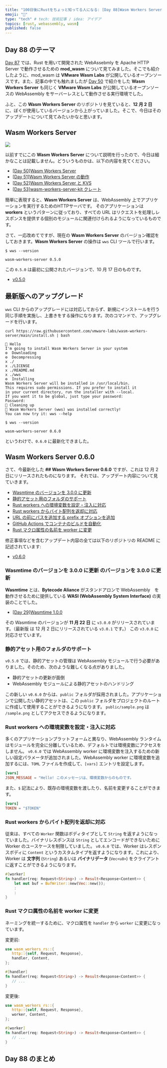 ```yaml
---
title: "100日後にRustをちょっと知ってる人になる: [Day 88]Wasm Workers Server 0.6.0"
emoji: "🦀"
type: "tech" # tech: 技術記事 / idea: アイデア
topics: [rust, webassembly, wasm]
published: false
---
```

## Day 88 のテーマ

[Day 87](https://zenn.dev/shinyay/articles/hello-rust-day087) では、Rust を用いて開発された WebAssebmly を Apache HTTP Server で動作させるための **mod_wasm** について見てみました。そこでも紹介したように、mod_wasm は **VMware Wasm Labs** が公開しているオープンソースです。また、記事の中でも触れましたが [Day 50](https://zenn.dev/shinyay/articles/hello-rust-day050) で紹介をした **Wasm Workers Server** も同じく **VMware Wasm Labs** が公開しているオープンソースの WebAssembly をサーバーレスとして動作させる実行環境でした。

ふと、この **Wasm Workers Server** のリポジトリを見ていると、**12 月 2 日** に、ぼくが使用しているバージョンから上がっていました。そこで、今日はそのアップデートについて見てみたいかなと思います。

## Wasm Workers Server

![](https://storage.googleapis.com/zenn-user-upload/89169fa9e991-20221215.png)

以前すでにこの **Wasm Workers Server** について説明を行ったので、今日は細かなことは記載しません。どういうものかは、以下の内容を見てください。

- [[Day 50]Wasm Workers Server](https://zenn.dev/shinyay/articles/hello-rust-day050)
- [[Day 51]Wasm Workers Server の動作](https://zenn.dev/shinyay/articles/hello-rust-day051)
- [[Day 52]Wasm Workers Server と KVS](https://zenn.dev/shinyay/articles/hello-rust-day052)
- [[Day 53]wasm-workers-server-kit クレート](https://zenn.dev/shinyay/articles/hello-rust-day053)

簡単に表現すると、**Wasm Workers Server** は、WebAssembly 上でアプリケーションを実行するためのHTTPサーバです。
そのアプリケーションは **workers** というパターンに従っており、すべての URL はリクエストを処理しレスポンスを提供する個別のモジュールに関連付けられるようになっているものです。

さて、一応改めてですが、現在の **Wasm Workers Server** のバージョン確認をしておきます。**Wasm Workers Server** の操作は `wws` CLI ツールで行います。

```shell
$ wws --version

wasm-workers-server 0.5.0
```

この `0.5.0` は最初に公開されたバージョンで、10 月 17 日のものです。

- [v0.5.0](https://github.com/vmware-labs/wasm-workers-server/releases/tag/v0.5.0)

## 最新版へのアップグレード

`wws` CLI からのアップグレードには対応しておらず、新規にインストールを行う同じ手順を実施し、上書きをする操作になります。次のコマンドで、アップグレードを行います。

```shell
curl https://raw.githubusercontent.com/vmware-labs/wasm-workers-server/main/install.sh | bash
```

```text
👋 Hello
I'm going to install Wasm Workers Server in your system
⚙️  Downloading
⚙️  Decompressing
x ./
x ./LICENSE
x ./README.md
x ./wws
⚙️  Installing
Wasm Workers Server will be installed in /usr/local/bin.
This requires sudo permissions. If you prefer to install it
in your current directory, run the installer with --local.
If you want it to be global, just type your password:
Password:
🧹 Cleaning up
🚀 Wasm Workers Server (wws) was installed correctly!
You can now try it: wws --help
```

```shell
$ wws --version

wasm-workers-server 0.6.0
```

というわけで、`0.6.0` に最新化できました。

## Wasm Workers Server 0.6.0

さて、今最新化した **## Wasm Workers Server 0.6.0** ですが、これは 12 月 2 日にリリースされたものになります。
それでは、アップデート内容について見ていきます。

- [Wasmtime のバージョンを 3.0.0 に更新](https://github.com/vmware-labs/wasm-workers-server/pull/40)
- [静的アセット用のフォルダのサポート](https://github.com/vmware-labs/wasm-workers-server/issues/7)
- [Rust workers への環境変数を設定・注入に対応](https://github.com/vmware-labs/wasm-workers-server/issues/34)
- [Rust workers からバイト配列を返却に対応](https://github.com/vmware-labs/wasm-workers-server/pull/45)
- [URL の前にパスを追加する prefix オプションを追加](https://github.com/vmware-labs/wasm-workers-server/pull/37)
- [GitHub Actions でコンテナのビルドを自動化](https://github.com/vmware-labs/wasm-workers-server/pull/52)
- [Rust マクロ属性の名前を worker に変更](https://github.com/vmware-labs/wasm-workers-server/pull/48)

修正事項などを含むアップデート内容の全ては以下のリポジトリの README に記述されています:

- [v0.6.0](https://github.com/vmware-labs/wasm-workers-server/releases/tag/v0.6.0)

### Wasmtime のバージョンを 3.0.0 に更新 のバージョンを 3.0.0 に更新

**Wasmtime** とは、**Bytecode Aliance** がスタンドアロンで WebAssembly　を動作させるために提供している **WASI (WebAssembly System Interface)** の実装のことでした。

- [[Day 29]Wasmtime 1.0.0](https://zenn.dev/shinyay/articles/hello-rust-day087)

その Wasmtime のバージョンが **11 月 22 日** に `v3.0.0` がリリースされています。（最新版 は 12 月 2 日にリリースされている `v3.0.1` です。）
この `v3.0.0` に対応させています。

### 静的アセット用のフォルダのサポート

`v0.5.0` では、静的アセットの管理は WebAssembly モジュールで行う必要がありました。そのため、次のような難しくなる点がありました。

- 静的アセットの更新が面倒
- WebAssembly モジュールによる静的アセットのハンドリング

この新しい `v0.6.0` からは、`public` フォルダが採用されました。アプリケーションで公開したい静的アセットは、この `public` フォルダをプロジェクトのルートに作成して使用することができるようになります。
`public/sample.png` は `/sample.png` としてアクセスできるようになります。

### Rust workers への環境変数を設定・注入に対応

多くのアプリケーションプラットフォームと異なり、WebAssembly ランタイムはモジュールを完全に分離しているため、デフォルトでは環境変数にアクセスをしません。
`v0.6.0` では WebAssembly worker に環境変数を注入するための新しい設定パラメータが追加されました。WebAssembly worker に環境変数を追加するには、`TOML` ファイルを作成して、`[vars]` エントリを設定します。

```toml
[vars]
JSON_MESSAGE = "Hello! このメッセージは、環境変数からのものです。
```

また、`$` 記法により、既存の環境変数を渡したり、名前を変更することができます。

```toml
[vars]
TOKEN = "$TOKEN"
```

### Rust workers からバイト配列を返却に対応

従来は、すべての `Worker` 関数はボディタイプとして `String` を返すようになっていました。バイナリレスポンスは `String` としてエンコードができないために Worker のユースケースを制限していました。
`v0.6.0` では、Worker はレスポンスボディに `Content` というカスタムタイプを返すようになります。これにより、Worker は **文字列** (`String`) あるいは **バイナリデータ** (`Vec<u8>`) をクライアントに返すことができるようになります。

```rust
#[worker]
fn handler(req: Request<String>) -> Result<Response<Content>> {
    let mut buf = BufWriter::new(Vec::new());
    :
    :
}
```

### Rust マクロ属性の名前を worker に変更

ネーミングを統一するために、マクロ属性を `handler` から `worker` に変更になっています。

変更前:

```rust
use wasm_workers_rs::{
   http::{self, Request, Response},
   handler, Content,
};

#[handler]
fn handler(req: Request<String>) -> Result<Response<Content>> {
   // ...
}
```

変更後:

```rust
use wasm_workers_rs::{
   http::{self, Request, Response},
   worker, Content,
};

#[worker]
fn handler(req: Request<String>) -> Result<Response<Content>> {
   // ...
}
```

## Day 88 のまとめ

